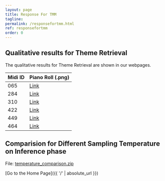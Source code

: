 ```yaml
---
layout: page
title: Response For TMM
tagline: 
permalink: /responsefortmm.html
ref: responsefortmm
order: 0
---
```


## Qualitative results for Theme Retrieval 
The qualitative results for Theme Retrieval are shown in our webpages.



Midi ID       | Piano Roll (.png) |
--------------|-------|
065    | [Link](tmm_files/pianoRollPngs/065.png) | 
284    | [Link](tmm_files/pianoRollPngs/284.png) | 
310    | [Link](tmm_files/pianoRollPngs/310.png) | 
422    | [Link](tmm_files/pianoRollPngs/422.png) | 
449    | [Link](tmm_files/pianoRollPngs/449.png) | 
464    | [Link](tmm_files/pianoRollPngs/464.png) | 


## Comparision for Different Sampling Temperature on Inference phase

File: [temperature_comparison.zip](tmm_files/temperatureSampling/differentTemp/differentTemp/temperature_comparison.zip)

[Go to the Home Page]({{ '/' | absolute_url }})
